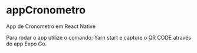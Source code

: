 # appCronometro
App de Cronometro em React Native

Para rodar o app utilize o comando: Yarn start e capture o QR CODE através do app Expo Go.
